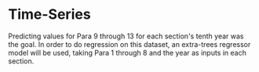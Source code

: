 # Time-Series
Predicting values for Para 9 through 13 for each section's tenth year was the goal. 
In order to do regression on this dataset, an extra-trees regressor model will be used, taking Para 1 through 8 and the year as inputs in each section.
